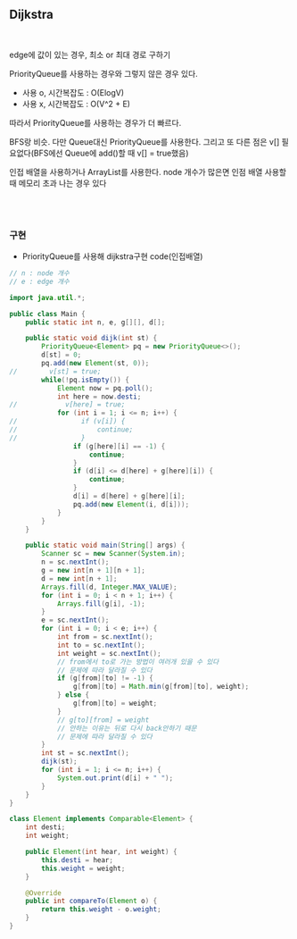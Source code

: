 ## Dijkstra
</br>

edge에 값이 있는 경우, 최소 or 최대 경로 구하기

PriorityQueue를 사용하는 경우와 그렇지 않은 경우 있다.

* 사용 o, 시간복잡도 : O(ElogV)
* 사용 x, 시간복잡도 : O(V^2 + E)

따라서 PriorityQueue를 사용하는 경우가 더 빠르다. 

BFS랑 비슷. 다만 Queue대신 PriorityQueue를 사용한다. 그리고 또 다른 점은 v[] 필요없다(BFS에선 Queue에 add()할 때 v[] = true했음)

인접 배열을 사용하거나 ArrayList를 사용한다. node 개수가 많은면 인점 배열 사용할 때 메모리 초과 나는 경우 있다

</br>

</br>

### 구현

* PriorityQueue를 사용해 dijkstra구현 code(인접배열)

```java
// n : node 개수
// e : edge 개수

import java.util.*;

public class Main {
	public static int n, e, g[][], d[];

	public static void dijk(int st) {
		PriorityQueue<Element> pq = new PriorityQueue<>();
		d[st] = 0;
		pq.add(new Element(st, 0));
//        v[st] = true;
		while(!pq.isEmpty()) {
			Element now = pq.poll();
			int here = now.desti;
//            v[here] = true;
			for (int i = 1; i <= n; i++) {
//                if (v[i]) {
//                    continue;
//                }
				if (g[here][i] == -1) {
					continue;
				}
				if (d[i] <= d[here] + g[here][i]) {
					continue;
				}
				d[i] = d[here] + g[here][i];
				pq.add(new Element(i, d[i]));
			}
		}
	}

	public static void main(String[] args) {
		Scanner sc = new Scanner(System.in);
		n = sc.nextInt();
		g = new int[n + 1][n + 1];
		d = new int[n + 1];
		Arrays.fill(d, Integer.MAX_VALUE);
		for (int i = 0; i < n + 1; i++) {
			Arrays.fill(g[i], -1);
		}
		e = sc.nextInt();
		for (int i = 0; i < e; i++) {
			int from = sc.nextInt();
			int to = sc.nextInt();
			int weight = sc.nextInt();
            // from에서 to로 가는 방법이 여러개 있을 수 있다
            // 문제에 따라 달라질 수 있다
			if (g[from][to] != -1) {
				g[from][to] = Math.min(g[from][to], weight);
			} else {
				g[from][to] = weight;				
			}
            // g[to][from] = weight
            // 안하는 이유는 뒤로 다시 back안하기 때문
            // 문제에 따라 달라질 수 있다
		}
		int st = sc.nextInt();
		dijk(st);
        for (int i = 1; i <= n; i++) {
            System.out.print(d[i] + " ");
        }
	}
}

class Element implements Comparable<Element> {
	int desti;
	int weight;

	public Element(int hear, int weight) {
		this.desti = hear;
		this.weight = weight;
	}

	@Override
	public int compareTo(Element o) {
		return this.weight - o.weight;
	}
}
```

